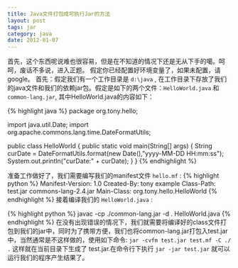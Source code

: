 ```yaml
---
title: Java文件打包成可执行Jar的方法
layout: post
tags: jar
category: java
date: 2012-01-07
---
```


首先，这个东西呢说难也很容易，但是在不知道的情况下还是无从下手的噶。呵呵，废话不多说，进入正题。
假定你已经配置好环境变量了，如果未配置，请google。
首先：假定我们有一个工作目录是 `d:\java` , 在工作目录下存放了我们的java文件和我们的依赖jar包。假定是如下的两个文件：`HelloWorld.java` 和 `common-lang.jar`,
其中HelloWorld.java的内容如下：

{% highlight java %}
package org.tony.hello;

import java.util.Date; 
import org.apache.commons.lang.time.DateFormatUtils;
 
public class HelloWorld
{
   public static void main(String[] args) 
   {
       String curDate = DateFormatUtils.format(new Date(),"yyyy-MM-DD HH:mm:ss");
       System.out.println("curDate:" + curDate);
   }
}
{% endhighlight %}

准备工作做好了，我们需要编写我们的manifest文件 `hello.mf` :
{% highlight python %}
Manifest-Version: 1.0 
Created-By: tony example
Class-Path: test.jar commons-lang-2.4.jar
Main-Class: org.tony.hello.HelloWorld
{% endhighlight %}
接着编译我们的 `HelloWorld.java` :

{% highlight python %}
javac -cp ./common-lang.jar -d . HelloWorld.java
{% endhighlight %}
在没有出现错误的情况下，我们就需要将编译好的class文件打包到我们的jar中，同时为了携带方便，我们也将common-lang.jar打包入test.jar中，当然通常是不这样做的，使用如下命令:
`
jar -cvfm test.jar test.mf -C ./ .
`
这样就在当前目录下生成了 test.jar.在命令行下执行 `jar -jar test.jar` 就可以运行我们的程序产生结果了。